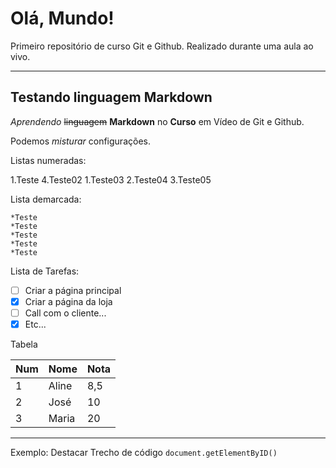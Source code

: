 # Olá, Mundo!
Primeiro repositório de curso Git e Github. Realizado durante uma aula ao vivo.

***

## Testando linguagem Markdown

_Aprendendo_ ~~linguagem~~ **Markdown** no __Curso__ em Vídeo de Git e Github.

Podemos _*misturar*_ configurações.

Listas numeradas:

1.Teste
4.Teste02
1.Teste03
2.Teste04
3.Teste05

Lista demarcada:

    *Teste
    *Teste
    *Teste
    *Teste
    *Teste

Lista de Tarefas:

- [ ] Criar a página principal
- [x] Criar a página da loja
- [ ] Call com o cliente...
- [x] Etc...

Tabela

Num| Nome| Nota
---|---|---
1|Aline|8,5
2|José|10
3|Maria|20


***

Exemplo: Destacar Trecho de código `document.getElementByID()` 